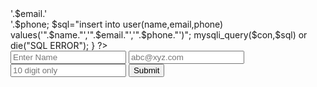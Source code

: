 <?php 

$host='localhost';
$user='root';
$pass='';
$db='registration';
$con=mysqli_connect($host,$user,$pass,$db);
if(isset($_POST['submit']))
{
	$name=$_POST['name'];
	$email=$_POST['Email'];
	$phone=$_POST['phone'];
	echo $name.'<br>'.$email.'<br>'.$phone;
	$sql="insert into user(name,email,phone) values('".$name."','".$email."','".$phone."')";
	mysqli_query($con,$sql) or die("SQL ERROR");
}




?>

<form method="post" action="test.php">
<input type="text" name="name" placeholder="Enter Name" value="" required>
<input type="email" name="Email" placeholder="abc@xyz.com" value="" required>
<input type="number" name="phone" placeholder="10 digit only" value="" required>


<input type="submit" name="submit" value="Submit">
</form>

